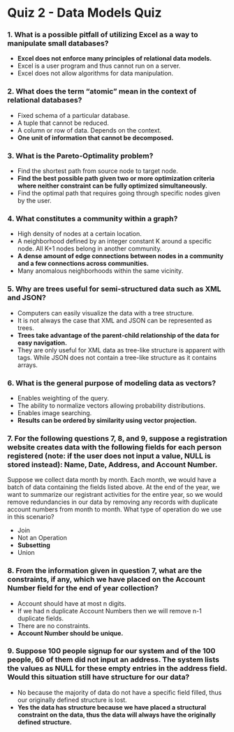 # Quiz 2 - Data Models Quiz

### 1. What is a possible pitfall of utilizing Excel as a way to manipulate small databases?

- **Excel does not enforce many principles of relational data models.**
- Excel is a user program and thus cannot run on a server.
- Excel does not allow algorithms for data manipulation.

### 2. What does the term “atomic” mean in the context of relational databases?

- Fixed schema of a particular database.
- A tuple that cannot be reduced.
- A column or row of data. Depends on the context.
- **One unit of information that cannot be decomposed.**

### 3. What is the Pareto-Optimality problem?

- Find the shortest path from source node to target node.
- **Find the best possible path given two or more optimization criteria where neither constraint can be fully optimized simultaneously.**
- Find the optimal path that requires going through specific nodes given by the user.

### 4. What constitutes a community within a graph?

- High density of nodes at a certain location.
- A neighborhood defined by an integer constant K around a specific node. All K+1 nodes belong in another community.
- **A dense amount of edge connections between nodes in a community and a few connections across communities.**
- Many anomalous neighborhoods within the same vicinity.

### 5. Why are trees useful for semi-structured data such as XML and JSON?

- Computers can easily visualize the data with a tree structure.
- It is not always the case that XML and JSON can be represented as trees.
- **Trees take advantage of the parent-child relationship of the data for easy navigation.**
- They are only useful for XML data as tree-like structure is apparent with tags. While JSON does not contain a tree-like structure as it contains arrays.

### 6. What is the general purpose of modeling data as vectors?

- Enables weighting of the query.
- The ability to normalize vectors allowing probability distributions.
- Enables image searching.
- **Results can be ordered by similarity using vector projection.**

### 7. For the following questions 7, 8, and 9, suppose a registration website creates data with the following fields for each person registered (note: if the user does not input a value, NULL is stored instead): Name, Date, Address, and Account Number.

Suppose we collect data month by month. Each month, we would have a batch of data containing the fields listed above. At the end of the year, we want to summarize our registrant activities for the entire year, so we would remove redundancies in our data by removing any records with duplicate account numbers from month to month. What type of operation do we use in this scenario?

- Join
- Not an Operation
- **Subsetting**
- Union

### 8. From the information given in question 7, what are the constraints, if any, which we have placed on the Account Number field for the end of year collection?

- Account should have at most n digits.
- If we had n duplicate Account Numbers then we will remove n-1 duplicate fields.
- There are no constraints.
- **Account Number should be unique.**

### 9. Suppose 100 people signup for our system and of the 100 people, 60 of them did not input an address. The system lists the values as NULL for these empty entries in the address field. Would this situation still have structure for our data?

- No because the majority of data do not have a specific field filled, thus our originally defined structure is lost.
- **Yes the data has structure because we have placed a structural constraint on the data, thus the data will always have the originally defined structure.**
